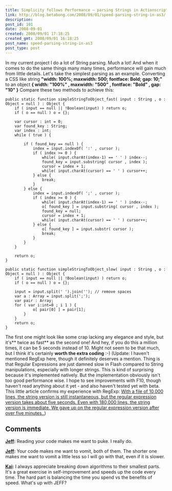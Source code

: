 ```yaml
---
title: Simplicity follows Performance – parsing Strings in Actionscript 3
link: http://blog.betabong.com/2008/09/01/speed-parsing-string-in-as3/
description: 
post_id: 101
date: 2008-09-01
created: 2008/09/01 17:18:25
created_gmt: 2008/09/01 16:18:25
post_name: speed-parsing-string-in-as3
post_type: post
---
```



In my current project I do a lot of String parsing. Much a lot! And when it comes to do the same things many many times, performance will gain much from little details. Let's take the simplest parsing as an example. Converting a CSS like string **"width: 100%; maxwidth: 500; fontface: Bold; gap: 10;"** to an object **{ width: "100%" , maxwidth: "500" , fontface: "Bold" , gap: "10" }** Compare these two methods to achieve this: 
    
    
    public static function simpleStringToObject_fast( input : String , o : Object = null ) : Object {
    	if ( input == null || !Boolean(input) ) return o;
    	if ( o == null ) o = {};
    
    	var cursor : int = 0;
    	var found_key : String;
    	var index : int;
    	while ( true ) {
    
    		if ( found_key == null ) {
    			index = input.indexOf( ':' , cursor );
    			if ( index >= 0 ) {
    				while( input.charAt(index-1) == ' ' ) index--;
    				found_key = input.substring( cursor , index );
    				cursor = index + 1;
    				while( input.charAt(cursor) == ' ' ) cursor++;
    			} else {
    				break;
    			}
    		} else {
    			index = input.indexOf( ';' , cursor );
    			if ( index >= 0 ) {
    				while( input.charAt(index-1) == ' ' ) index--;
    				o[ found_key ] = input.substring( cursor , index );
    				found_key = null;
    				cursor = index + 1;
    				while( input.charAt(cursor) == ' ' ) cursor++;
    			} else {
    				o[ found_key ] = input.substr( cursor );
    				break;
    			}
    		}
    	}
    
    	return o;
    }
    
    public static function simpleStringToObject_slow( input : String , o : Object = null ) : Object {
    	if ( input == null || !Boolean(input) ) return o;
    	if ( o == null ) o = {};
    
    	input = input.split(' ').join(''); // remove spaces
    	var a : Array = input.split(';');
    	var pair : Array;
    	for ( var i:int=0 ; i 1 ) {
    			o[ pair[0] ] = pair[1];
    		}
    	}
    	return o;
    }

The first one might look like some crap lacking any elegance and style, but it's** twice as fast** as the second one! And hey, if you do this a million times, it can be 5 seconds instead of 10. Might not seem to be that much, but I think it's certainly **worth the extra coding** :-) (Update: I haven't mentioned RegExp here, though it definitely deserves a mention. Thing is that Regular Expressions are just damned slow in Flash compared to String manipulations, especially with longer strings. This is kind of surprising because it's implemented natively. But the implementation obviously isn't too good performance wise. I hope to see improvements with F10, though haven't read anything about it yet - and also haven't tested yet with beta. This little article confirms my experience with RegExp: [With a file of 10,000 lines, the string version is still instantaneous, but the regular expression version takes about five seconds. Even with 180,000 lines, the string version is immediate. We gave up on the regular expression version after over five minutes..](http://www.mischel.com/diary/2006/07/12.htm))

## Comments

**[Jeff](#5 "2008-10-07 04:59:58"):** Reading your code makes me want to puke. I really do.

**[Jeff](#6 "2008-10-07 05:01:42"):** Your code makes me want to vomit, both of them. The shorter one makes me want to vomit a little less so I will go with that, even if it is slower.

**[Kai](#66 "2009-09-21 21:38:30"):** I always appreciate breaking down algorithms to their smallest parts. It's a great exercise in self-improvement and speeds up the code every time. The hard part is balancing the time you spend vs the benefits of speed. What's up with JEFF?

